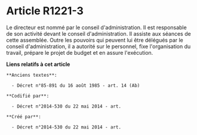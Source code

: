 # Article R1221-3

Le directeur est nommé par le conseil d'administration. Il est responsable de son activité devant le conseil
d'administration. Il assiste aux séances de cette assemblée. Outre les pouvoirs qui peuvent lui être délégués par le conseil
d'administration, il a autorité sur le personnel, fixe l'organisation du travail, prépare le projet de budget et en assure
l'exécution.

**Liens relatifs à cet article**

	**Anciens textes**:

	  - Décret n°85-891 du 16 août 1985 - art. 14 (Ab)

	**Codifié par**:

	  - Décret n°2014-530 du 22 mai 2014 - art.

	**Créé par**:

	  - Décret n°2014-530 du 22 mai 2014 - art.
